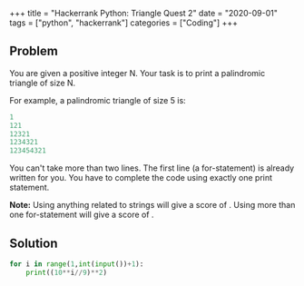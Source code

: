 +++
title = "Hackerrank Python: Triangle Quest 2"
date = "2020-09-01"
tags = ["python", "hackerrank"]
categories = ["Coding"]
+++

## Problem

You are given a positive integer N.
Your task is to print a palindromic triangle of size N.

For example, a palindromic triangle of size 5 is:

```python
1
121
12321
1234321
123454321
```

You can't take more than two lines. The first line (a for-statement) is already written for you.
You have to complete the code using exactly one print statement.

**Note:**
Using anything related to strings will give a score of .
Using more than one for-statement will give a score of .

## Solution

```python
for i in range(1,int(input())+1):
    print((10**i//9)**2)
```
